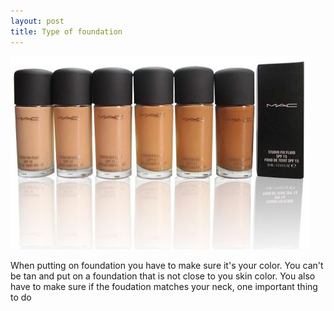 ```yaml
---
layout: post
title: Type of foundation
---
```


![foundation](/images/foundation.jpg) 

When putting on foundation you have to make sure it's your color. You can't be tan and put on a foundation that is not close to you skin color. You also have to make sure if the foudation matches your neck, one important thing to do

